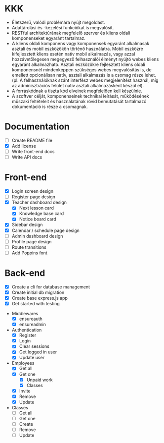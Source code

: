 # KKK
- Életszerű, valódi problémára nyújt megoldást.
-  Adattárolási és -kezelési funkciókat is megvalósít.
- RESTful architektúrának megfelelő szerver és kliens oldali komponenseket egyaránt
tartalmaz.
- A kliens oldali komponens vagy komponensek egyaránt alkalmasak asztali és mobil
eszközökön történő használatra. Mobil eszközre kifejlesztett kliens esetén natív mobil
alkalmazás, vagy azzal hozzávetőlegesen megegyező felhasználói élményt nyújtó
webes kliens egyaránt alkalmazható. Asztali eszközökre fejlesztett kliens oldali
komponensnél mindenképpen szükséges webes megvalósítás is, de emellett
opcionálisan natív, asztali alkalmazás is a csomag része lehet. (pl. A felhasználóknak
szánt interfész webes megjelenítést használ, míg az adminisztrációs felület natív
asztali alkalmazásként készül el).
- A forráskódnak a tiszta kód elveinek megfelelően kell készülnie.
- A szoftver célját, komponenseinek technikai leírását, működésének műszaki feltételeit
és használatának rövid bemutatását tartalmazó dokumentáció is része a csomagnak. 

# Documentation
- [ ] Create README file
- [x] Add license
- [ ] Write front-end docs
- [ ] Write API docs

# Front-end
- [x] Login screen design
- [ ] Register page design
- [x] Teacher dashboard design
	- [x] Next lesson card
	- [x] Knowledge base card
	- [x] Notice board card
- [x] Sidebar design
- [x] Calendar / schedule page design
- [ ] Admin dashboard design
- [ ] Profile page design
- [ ] Route transitions
- [ ] Add Poppins font

# Back-end
- [x] Create a cli for database management
- [x] Create initial db migration
- [x] Create base express.js app
- [x] Get started with testing
- Middlewares
	- [x] ensureauth
	- [x] ensureadmin
- Authentication
	- [x] Register
	- [x] Login
	- [x] Clear sessions
	- [x] Get logged in user
	- [x] Update user
- Employees
	- [x] Get all
	- [x] Get one
		- [x] Unpaid work
		- [x] Classes
	- [x] Invite
	- [x] Remove
	- [x] Update
- Classes
	- [ ] Get all
	- [ ] Get one
	- [ ] Create
	- [ ] Remove
	- [ ] Update